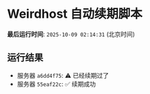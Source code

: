 # Weirdhost 自动续期脚本

**最后运行时间**: `2025-10-09 02:14:31` (北京时间)

## 运行结果

- 服务器 `a6dd4f75`: ⚠️ 已经续期过了
- 服务器 `55eaf22c`: ✅ 续期成功
